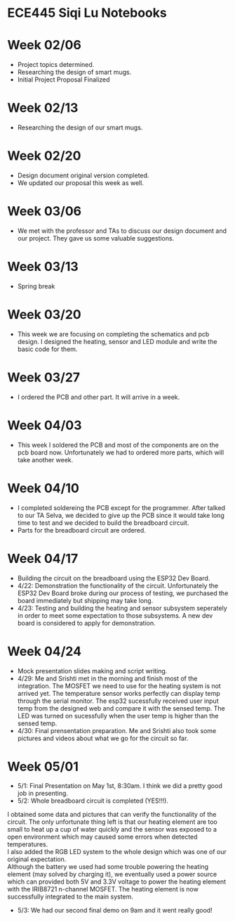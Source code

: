 # ECE445 Siqi Lu Notebooks

# Week 02/06
- Project topics determined.
- Researching the design of smart mugs.
- Initial Project Proposal Finalized

# Week 02/13
- Researching the design of our smart mugs.

# Week 02/20
- Design document original version completed.
- We updated our proposal this week as well.

# Week 03/06
- We met with the professor and TAs to discuss our design document and our project. They gave us some valuable suggestions.

# Week 03/13
- Spring break

# Week 03/20
- This week we are focusing on completing the schematics and pcb design. I designed the heating, sensor and LED module and write the basic code for them.

# Week 03/27
- I ordered the PCB and other part. It will arrive in a week.

# Week 04/03
- This week I soldered the PCB and most of the components are on the pcb board now. Unfortunately we had to ordered more parts, which will take another week. 

# Week 04/10
- I completed soldereing the PCB except for the programmer. After talked to our TA Selva, we decided to give up the PCB since it would take long time to test and we decided to build the breadboard circuit. 
- Parts for the breadboard circuit are ordered.

# Week 04/17
- Building the circuit on the breadboard using the ESP32 Dev Board.
- 4/22: Demonstration the functionality of the circuit. Unfortunately the ESP32 Dev Board broke during our process of testing, we purchased the board immediately but shipping may take long. 
- 4/23: Testing and building the heating and sensor subsystem seperately in order to meet some expectation to those subsystems. A new dev board is considered to apply for demonstration.

# Week 04/24
- Mock presentation slides making and script writing.
- 4/29: Me and Srishti met in the morning and finish most of the integration. The MOSFET we need to use for the heating system is not arrived yet. The temperature sensor works perfectly can display temp through the serial monitor. The esp32 sucessfully received user input temp from the designed web and compare it with the sensed temp. The LED was turned on sucessfully when the user temp is higher than the sensed temp.
- 4/30: Final prensentation preparation. Me and Srishti also took some pictures and videos about what we go for the circuit so far. 

# Week 05/01
- 5/1: Final Presentation on May 1st, 8:30am. I think we did a pretty good job in presenting.
- 5/2: Whole breadboard circuit is completed (YES!!!).  

I obtained some data and pictures that can verify the functionality of the circuit. The only unfortunate thing left is that our heating element are too small to heat up a cup of water quickly and the sensor was exposed to a open environment which may caused some errors when detected temperatures.  
I also added the RGB LED system to the whole design which was one of our original expectation.  
Although the battery we used had some trouble powering the heating element (may solved by charging it), we eventually used a power source which can provided both 5V and 3.3V voltage to power the heating element with the IRIB8721 n-channel MOSFET. The heating element is now successfully integrated to the main system.
- 5/3: We had our second final demo on 9am and it went really good! 
